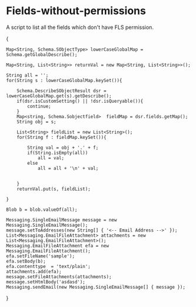 # Fields-without-permissions
A script to list all the fields which don't have FLS permission.


{
    
    Map<String, Schema.SObjectType> lowerCaseGlobalMap = Schema.getGlobalDescribe();

    Map<String, List<String>> returnVal = new Map<String, List<String>>();

    String all = '';
    for(String s : lowerCaseGlobalMap.keySet()){

        Schema.DescribeSObjectResult dsr = lowerCaseGlobalMap.get(s).getDescribe();
        if(dsr.isCustomSetting() || !dsr.isQueryable()){
            continue; 
        }
        Map<string, Schema.Sobjectfield>  fieldMap = dsr.fields.getMap();
        String obj = s;

        List<String> fieldList = new List<String>();
        for(String f : fieldMap.keySet()){

            String val = obj + '.' + f;
            if(String.isEmpty(all))
                all = val;
            else
                all = all + '\n' + val;


        }
        returnVal.put(s, fieldList);

    }

    Blob b = blob.valueOf(all);

    Messaging.SingleEmailMessage message = new Messaging.SingleEmailMessage();
    message.setToAddresses(new String[] { '<-- Email Address -->' });
    List<Messaging.EmailFileAttachment> attachments = new List<Messaging.EmailFileAttachment>();
    Messaging.EmailFileAttachment efa = new Messaging.EmailFileAttachment();
    efa.setFileName('sample');
    efa.setBody(b);
    efa.contenttype  = 'text/plain';
    attachments.add(efa);
    message.setFileAttachments(attachments);
    message.setHtmlBody('asdasd');
    Messaging.sendEmail(new Messaging.SingleEmailMessage[] { message });
}
